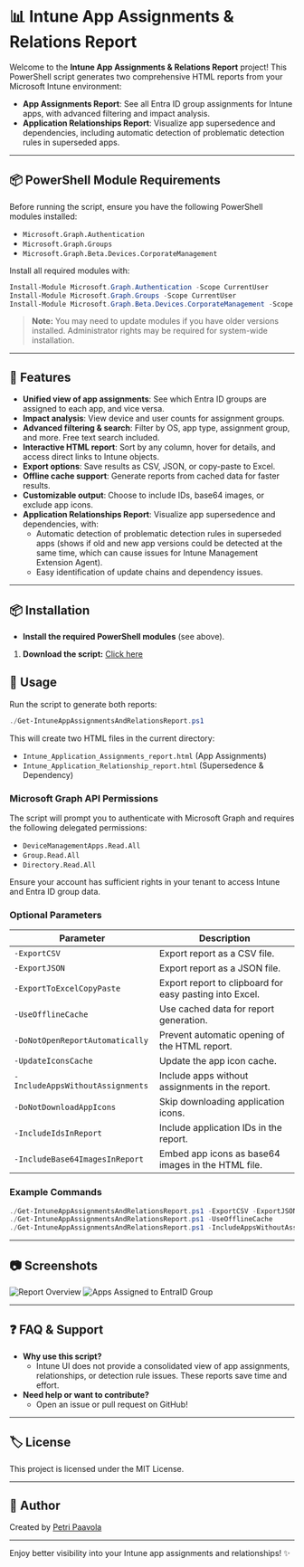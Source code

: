 # 📊 Intune App Assignments & Relations Report

Welcome to the **Intune App Assignments & Relations Report** project! This PowerShell script generates two comprehensive HTML reports from your Microsoft Intune environment:

- **App Assignments Report**: See all Entra ID group assignments for Intune apps, with advanced filtering and impact analysis.
- **Application Relationships Report**: Visualize app supersedence and dependencies, including automatic detection of problematic detection rules in superseded apps.

---

## 📦 PowerShell Module Requirements

Before running the script, ensure you have the following PowerShell modules installed:

- `Microsoft.Graph.Authentication`
- `Microsoft.Graph.Groups`
- `Microsoft.Graph.Beta.Devices.CorporateManagement`

Install all required modules with:
```powershell
Install-Module Microsoft.Graph.Authentication -Scope CurrentUser
Install-Module Microsoft.Graph.Groups -Scope CurrentUser
Install-Module Microsoft.Graph.Beta.Devices.CorporateManagement -Scope CurrentUser
```

> **Note:** You may need to update modules if you have older versions installed. Administrator rights may be required for system-wide installation.

---

## 🚀 Features

- **Unified view of app assignments**: See which Entra ID groups are assigned to each app, and vice versa.
- **Impact analysis**: View device and user counts for assignment groups.
- **Advanced filtering & search**: Filter by OS, app type, assignment group, and more. Free text search included.
- **Interactive HTML report**: Sort by any column, hover for details, and access direct links to Intune objects.
- **Export options**: Save results as CSV, JSON, or copy-paste to Excel.
- **Offline cache support**: Generate reports from cached data for faster results.
- **Customizable output**: Choose to include IDs, base64 images, or exclude app icons.
- **Application Relationships Report**: Visualize app supersedence and dependencies, with:
  - Automatic detection of problematic detection rules in superseded apps (shows if old and new app versions could be detected at the same time, which can cause issues for Intune Management Extension Agent).
  - Easy identification of update chains and dependency issues.

---

## 📦 Installation

- **Install the required PowerShell modules** (see above).

1. **Download the script:** [Click here](https://github.com/petripaavola/Get-IntuneAppAssignmentsAndRelationsReport/blob/main/Get-IntuneAppAssignmentsAndRelationsReport.ps1)

## 📝 Usage

Run the script to generate both reports:
```powershell
./Get-IntuneAppAssignmentsAndRelationsReport.ps1
```

This will create two HTML files in the current directory:
- `Intune_Application_Assignments_report.html` (App Assignments)
- `Intune_Application_Relationship_report.html` (Supersedence & Dependency)

### Microsoft Graph API Permissions

The script will prompt you to authenticate with Microsoft Graph and requires the following delegated permissions:

- `DeviceManagementApps.Read.All`
- `Group.Read.All`
- `Directory.Read.All`

Ensure your account has sufficient rights in your tenant to access Intune and Entra ID group data.

### Optional Parameters

| Parameter                        | Description                                                                                   |
|----------------------------------|-----------------------------------------------------------------------------------------------|
| `-ExportCSV`                     | Export report as a CSV file.                                                                  |
| `-ExportJSON`                    | Export report as a JSON file.                                                                 |
| `-ExportToExcelCopyPaste`        | Export report to clipboard for easy pasting into Excel.                                       |
| `-UseOfflineCache`               | Use cached data for report generation.                                                        |
| `-DoNotOpenReportAutomatically`  | Prevent automatic opening of the HTML report.                                                 |
| `-UpdateIconsCache`              | Update the app icon cache.                                                                    |
| `-IncludeAppsWithoutAssignments` | Include apps without assignments in the report.                                               |
| `-DoNotDownloadAppIcons`         | Skip downloading application icons.                                                           |
| `-IncludeIdsInReport`            | Include application IDs in the report.                                                        |
| `-IncludeBase64ImagesInReport`   | Embed app icons as base64 images in the HTML file.                                            |

### Example Commands
```powershell
./Get-IntuneAppAssignmentsAndRelationsReport.ps1 -ExportCSV -ExportJSON
./Get-IntuneAppAssignmentsAndRelationsReport.ps1 -UseOfflineCache
./Get-IntuneAppAssignmentsAndRelationsReport.ps1 -IncludeAppsWithoutAssignments
```

---

## 📷 Screenshots

![Report Overview](https://github.com/petripaavola/Intune/blob/master/Reports/pics/IntuneApplicationAssignmentReport.png)
![Apps Assigned to EntraID Group](https://github.com/petripaavola/Intune/blob/master/Reports/pics/IntuneApplicationAssignmentReportSortByAssignmentGroup.png)

---

## ❓ FAQ & Support

- **Why use this script?**
  - Intune UI does not provide a consolidated view of app assignments, relationships, or detection rule issues. These reports save time and effort.
- **Need help or want to contribute?**
  - Open an issue or pull request on GitHub!

---

## 🏷️ License

This project is licensed under the MIT License.

---

## 👤 Author

Created by [Petri Paavola](https://github.com/petripaavola)

---

Enjoy better visibility into your Intune app assignments and relationships! ✨
